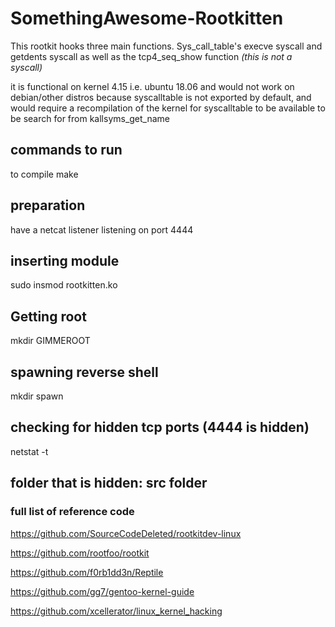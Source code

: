 # SomethingAwesome-Rootkitten
This rootkit hooks three main functions.
Sys_call_table's execve syscall and getdents syscall
as well as the tcp4_seq_show function *(this is not a syscall)*

it is functional on kernel 4.15 i.e. ubuntu 18.06 and would not work on debian/other distros because
syscalltable is not exported by default, and would require a recompilation of the kernel for 
syscalltable to be available to be search for from kallsyms_get_name


## commands to run

to compile
make 

## preparation

have a netcat listener listening on port 4444

## inserting module

sudo insmod rootkitten.ko

## Getting root

mkdir GIMMEROOT

## spawning reverse shell

mkdir spawn


## checking for hidden tcp ports (4444 is hidden)

netstat -t

## folder that is hidden: src folder


### full list of reference code
https://github.com/SourceCodeDeleted/rootkitdev-linux

https://github.com/rootfoo/rootkit

https://github.com/f0rb1dd3n/Reptile

https://github.com/gg7/gentoo-kernel-guide

https://github.com/xcellerator/linux_kernel_hacking

